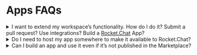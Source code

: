 # Apps FAQs

<details>

<summary>I want to extend my workspace’s functionality. How do I do it? Submit a pull request? Use integrations? Build a <a href="http://rocket.chat/">Rocket.Chat</a> App?</summary>

Each of those options has its strengths and weaknesses.

**Changing the source** code is the most powerful way of extending Rocket.Chat, but not the simplest - you need to learn the code base, understand the code pattern and rules, submit a PR, and follow up on any changes requested to get it merged.

[Integrations](../../use-rocket.chat/rocket.chat-workspace-administration/integrations/), on the other hand, allow you to write simple scripts that will be executed either when a message is sent or received in a channel. They’re quick to learn and write, but their scope is very limited.

[ Apps](../../extend-rocket.chat-capabilities/rocket.chat-marketplace/) are the middle ground. They are much more powerful than integrations, allowing you to interact with the UI and execute custom routines on several triggers. They’re not as complex as learning the whole code base and can be distributed to our whole community via the Marketplace.

</details>

<details>

<summary>Do I need to host my app somewhere to make it available to Rocket.Chat?</summary>

Not at all! [Rocket.Chat](http://rocket.chat/) Apps are packaged and deployed to a workspace, and the system will take care of hooking the App up. Apps can be installed manually or via the Marketplace.

</details>

<details>

<summary>Can I build an app and use it even if it’s not published in the Marketplace?</summary>

Absolutely! It’s recommended you use our [Apps Engine CLI ](https://developer.rocket.chat/apps-engine/getting-started/rocket.chat-app-engine-cli)tool to develop your apps, and it makes it super easy to deploy your apps to your own [Rocket.Chat](http://rocket.chat/) workspace.

</details>

